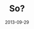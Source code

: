 ---
title: "So?"
speaker: "Hoover Wong"
date: "2013-09-29"
sermonUrl: "//35.190.93.184/sermons/20130929_sunday_dr_hoover_wong_so.mp3"
---